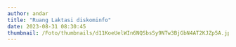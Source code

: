 ```yaml
---
author: andar
title: "Ruang Laktasi diskominfo"
date: 2023-08-31 08:30:45
thumbnail: /Foto/thumbnails/d11KoeUelWIn6NQSbsSy9NTw3BjGbN4AT2KJZp5A.jpg
---
```

